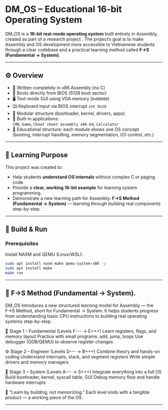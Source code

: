 # DM_OS – Educational 16-bit Operating System

DM_OS is a **16-bit real-mode operating system** built entirely in Assembly, created as part of a research project . 
The project’s goal is to make Assembly and OS development more accessible to Vietnamese students through a clear codebase and a practical learning method called **F→S (Fundamental → System)**.

---

## ⚙️ Overview

- 🧠 Written completely in x86 Assembly (no C)
- 💾 Boots directly from BIOS (512B boot sector)
- 🖥️ Text-mode GUI using VGA memory (`0xB8000`)
- ⌨️ Keyboard input via BIOS interrupt `int 0x16`
- 📂 Modular structure (bootloader, kernel, drivers, apps)
- 🧮 Built-in applications:  
  `CMD`, `Game`, `Cheat sheet assembly x86-64`, `Calculator`
- 🧩 Educational structure: each module shows one OS concept  
  (booting, interrupt handling, memory segmentation, I/O control, etc.)

---

## 🧠 Learning Purpose

This project was created to:
- Help students **understand OS internals** without complex C or paging code.
- Provide a **clear, working 16-bit example** for learning system programming.
- Demonstrate a new learning path for Assembly: **F→S Method (Fundamental → System)** — learning through building real components step-by-step.

---

## 🚀 Build & Run

### Prerequisites
Install NASM and QEMU (Linux/WSL):
```bash
sudo apt install nasm make qemu-system-x86 -y
sudo apt install make
make run 
```
---
## 🧠 F→S Method (Fundamental → System).

DM_OS introduces a new structured learning model for Assembly — the F→S Method, short for Fundamental → System.
It helps students progress from understanding basic CPU instructions to building real operating systems step-by-step.

🩻 Stage 1 – Fundamental (Levels F--- → E+++)
Learn registers, flags, and memory layout
Practice with small programs: add, jump, loops
Use debugger (GDB/QEMU) to observe register changes

⚙️ Stage 2 – Engineer (Levels D--- → B+++)
Combine theory and hands-on coding
Understand interrupts, stack, and segment registers
Write simple drivers and memory managers

🧩 Stage 3 – System (Levels A--- → S+++)
Integrate everything into a full OS
Build bootloader, kernel, syscall table, GUI
Debug memory flow and handle hardware interrupts

🧭 “Learn by building, not memorizing.”
Each level ends with a tangible product — a working piece of the OS.

---

